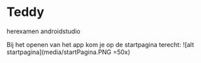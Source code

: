 # Teddy
 herexamen androidstudio


Bij het openen van het app kom je op de startpagina terecht:
![alt startpagina](media/startPagina.PNG =50x)
